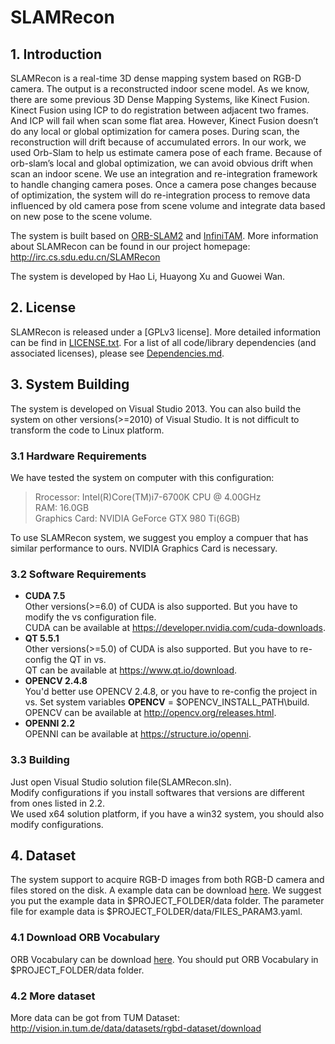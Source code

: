 # SLAMRecon #
## 1. Introduction ##
SLAMRecon is a real-time 3D dense mapping system based on RGB-D camera. The output is a reconstructed indoor scene model. As we know, there are some previous 3D Dense Mapping Systems, like Kinect Fusion. Kinect Fusion using ICP to do registration between adjacent two frames. And ICP will fail when scan some flat area. However, Kinect Fusion doesn’t do any local or global optimization for camera poses. During scan, the reconstruction will drift because of accumulated errors. In our work, we used Orb-Slam to help us estimate camera pose of each frame. Because of orb-slam’s local and global optimization, we can avoid obvious drift when scan an indoor scene. We use an integration and re-integration framework to handle changing camera poses. Once a camera pose changes because of optimization, the system will do re-integration process to remove data influenced by old camera pose from scene volume and integrate data based on new pose to the scene volume.

The system is built based on [ORB-SLAM2](https://github.com/raulmur/ORB_SLAM2) and [InfiniTAM](https://github.com/victorprad/InfiniTAM). 
More information about SLAMRecon can be found in our project homepage: <http://irc.cs.sdu.edu.cn/SLAMRecon>

The system is developed by Hao Li, Huayong Xu and Guowei Wan.

## 2. License ##
SLAMRecon is released under a [GPLv3 license]. More detailed information can be find in [LICENSE.txt](). For a list of all code/library dependencies (and associated licenses), please see [Dependencies.md]().  

## 3. System Building ##
The system is developed on Visual Studio 2013. You can also build the system on other versions(>=2010) of Visual Studio. It is not difficult to transform the code to Linux platform.

### 3.1 Hardware Requirements ###
We have tested the system on computer with this configuration:  
> Rrocessor: Intel(R)Core(TM)i7-6700K CPU @ 4.00GHz    
> RAM: 16.0GB  
> Graphics Card: NVIDIA GeForce GTX 980 Ti(6GB)  

To use SLAMRecon system, we suggest you employ a compuer that has similar performance to ours. NVIDIA Graphics Card is necessary.

### 3.2 Software Requirements ###

- **CUDA 7.5**   
  Other versions(>=6.0) of CUDA is also supported. But you have to modify the vs configuration file.  
  CUDA can be available at <https://developer.nvidia.com/cuda-downloads>.
- **QT 5.5.1**  
  Other versions(>=5.0) of CUDA is also supported. But you have to re-config the QT in vs.  
  QT can be available at <https://www.qt.io/download>.
- **OPENCV 2.4.8**  
  You'd better use OPENCV 2.4.8, or you have to re-config the project in vs. Set system variables **OPENCV** = $OPENCV\_INSTALL_PATH\build. 
  OPENCV can be available at <http://opencv.org/releases.html>.
- **OPENNI 2.2**  
  OPENNI can be available at <https://structure.io/openni>.

### 3.3 Building ###
Just open Visual Studio solution file(SLAMRecon.sln).    
Modify configurations if you install softwares that versions are different from ones listed in 2.2.   
We used x64 solution platform, if you have a win32 system, you should also modify configurations.
  
## 4. Dataset ##
The system support to acquire RGB-D images from both RGB-D camera and files stored on the disk. A example data can be download [here](http://irc.cs.sdu.edu.cn/SLAMRecon). We suggest you put the example data in $PROJECT_FOLDER/data folder. The parameter file for example data is $PROJECT\_FOLDER/data/FILES\_PARAM3.yaml. 

### 4.1 Download ORB Vocabulary ###
ORB Vocabulary can be download [here](). You should put ORB Vocabulary in $PROJECT_FOLDER/data folder. 

### 4.2 More dataset ###
More data can be got from TUM Dataset: <http://vision.in.tum.de/data/datasets/rgbd-dataset/download>